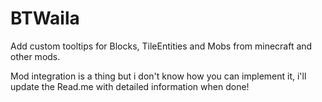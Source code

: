 # BTWaila
Add custom tooltips for Blocks, TileEntities and Mobs from minecraft and other mods.


Mod integration is a thing but i don't know how you can implement it, i'll update the Read.me with detailed information when done!
